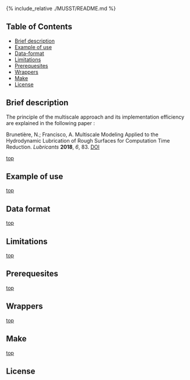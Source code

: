 
{% include_relative ./MUSST/README.md %}

Table of Contents
-----------------

- [Brief description](#brief-description)
- [Example of use](#example-of-use)
- [Data-format](#data-format)
- [Limitations](#limitations)
- [Prerequesites](#prerequesites)
- [Wrappers](#wrappers)
- [Make](#make)
- [License](#license)

Brief description
-----------------
The principle of the multiscale approach and its implementation efficiency are explained in the following paper :

Brunetière, N.; Francisco, A. Multiscale Modeling Applied to the Hydrodynamic Lubrication of Rough Surfaces for Computation Time Reduction. *Lubricants* **2018**, *6*, 83.
[DOI](https://doi.org/10.3390/lubricants6030083)

[top](#table-of-contents)


Example of use
--------------

[top](#table-of-contents)

Data format
-----------

[top](#table-of-contents)

Limitations
-----------

[top](#table-of-contents)

Prerequesites
-------------
	
[top](#table-of-contents)

Wrappers
--------

[top](#table-of-contents)

Make
----

[top](#table-of-contents)

License
-------

